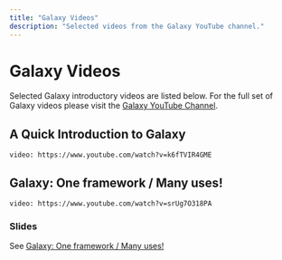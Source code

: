 ```yaml
---
title: "Galaxy Videos"
description: "Selected videos from the Galaxy YouTube channel."
---
```


# Galaxy Videos

Selected Galaxy introductory videos are listed below. For the full set of Galaxy videos please visit the [Galaxy YouTube Channel](https://www.youtube.com/channel/UCwoMMZPbz1L9AZzvIvrvqYA).

## A Quick Introduction to Galaxy

`video: https://www.youtube.com/watch?v=k6fTVIR4GME`

## Galaxy: One framework / Many uses!

`video: https://www.youtube.com/watch?v=srUg7O318PA`

### Slides

See [Galaxy: One framework / Many uses!](https://docs.google.com/presentation/d/1vcXpctBe4ED_XQxKQNzPjkAjRuNZiqAsBXe5ws4CCHE/edit#slide=id.ga5d0f95035_1_0)
